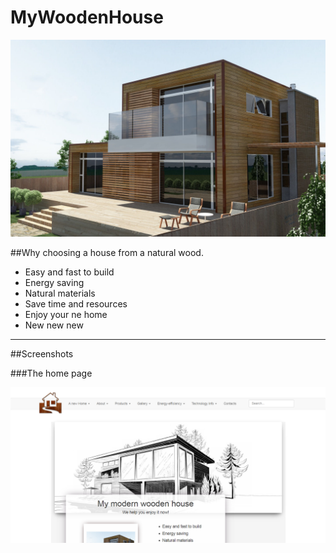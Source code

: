 # MyWoodenHouse

![Cover photo](./Ideas/Images/modern-wooden-house-small.jpg) 

##Why choosing a house from a natural wood.

- Easy and fast to build
- Energy saving
- Natural materials
- Save time and resources
- Enjoy your ne home
- New new new

----------


##Screenshots

###The home page

![Cover photo](./Documentation/Images/home.PNG) 

